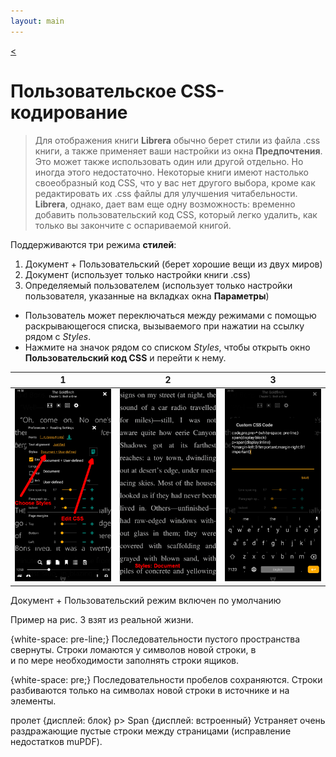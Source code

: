 ```yaml
---
layout: main
---
```

[<](/wiki/faq/ru)

# Пользовательское CSS-кодирование

> Для отображения книги **Librera** обычно берет стили из файла .css книги, а также применяет ваши настройки из окна **Предпочтения**. Это может также использовать один или другой отдельно. Но иногда этого недостаточно. Некоторые книги имеют настолько своеобразный код CSS, что у вас нет другого выбора, кроме как редактировать их .css файлы для улучшения читабельности. **Librera**, однако, дает вам еще одну возможность: временно добавить пользовательский код CSS, который легко удалить, как только вы закончите с оспариваемой книгой.

Поддерживаются три режима **стилей**:

1. Документ + Пользовательский (берет хорошие вещи из двух миров)
2. Документ (использует только настройки книги .css)
3. Определяемый пользователем (использует только настройки пользователя, указанные на вкладках окна **Параметры**)

* Пользователь может переключаться между режимами с помощью раскрывающегося списка, вызываемого при нажатии на ссылку рядом с _Styles_.
* Нажмите на значок рядом со списком _Styles_, чтобы открыть окно **Пользовательский код CSS** и перейти к нему.

|1|2|3|
|-|-|-|
|![](1.png)|![](2.png)|![](3.png)|


Документ + Пользовательский режим включен по умолчанию

Пример на рис. 3 взят из реальной жизни.

{white-space: pre-line;}
Последовательности пустого пространства свернуты. Строки ломаются у символов новой строки, в <br> и по мере необходимости заполнять строки ящиков.

{white-space: pre;}
Последовательности пробелов сохраняются. Строки разбиваются только на символах новой строки в источнике и на <br> элементы.

пролет {дисплей: блок}
р&gt; Span {дисплей: встроенный}
Устраняет очень раздражающие пустые строки между страницами (исправление недостатков muPDF).

